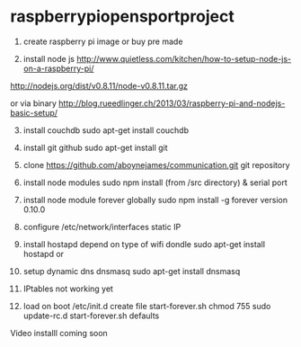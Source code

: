 raspberrypiopensportproject
===========================


1. create raspberry pi image or buy pre made

2. install node js  http://www.quietless.com/kitchen/how-to-setup-node-js-on-a-raspberry-pi/

http://nodejs.org/dist/v0.8.11/node-v0.8.11.tar.gz

or via binary http://blog.rueedlinger.ch/2013/03/raspberry-pi-and-nodejs-basic-setup/

3. install couchdb  sudo apt-get install couchdb

4. install git  github   sudo apt-get install git

5. clone https://github.com/aboynejames/communication.git  git repository

6. install node modules  sudo npm install   (from /src directory) & serial port

7. install  node module forever globally   sudo npm install -g forever   version 0.10.0


9. configure /etc/network/interfaces   static IP

10. install hostapd  depend on type of wifi dondle sudo apt-get install hostapd or

11. setup dynamic dns  dnsmasq   sudo apt-get install dnsmasq

12. IPtables  not working yet

13. load on boot   /etc/init.d     create file  start-forever.sh    chmod 755  sudo update-rc.d start-forever.sh defaults

Video installl coming soon